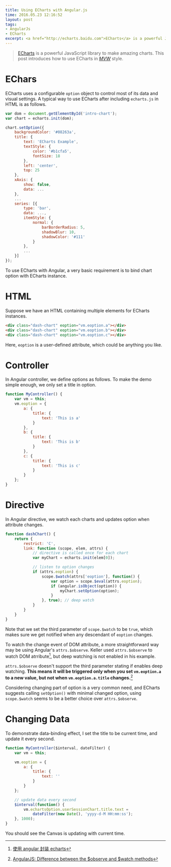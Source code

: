 ```yaml
---
title: Using ECharts with Angular.js
time: 2016.05.23 12:16:52
layout: post
tags:
- AngularJs
- ECharts
excerpt: <a href="http://echarts.baidu.com">ECharts</a> is a powerful JavaScript library to make amazing charts. This post introduces how to use ECharts in <a href="http://stackoverflow.com/questions/13329485/mvw-what-does-it-stand-for"><em>MVW</em></a> style.
---
```


> [ECharts](http://echarts.baidu.com) is a powerful JavaScript library to make amazing charts. This post introduces how to use ECharts in [*MVW*](http://stackoverflow.com/questions/13329485/mvw-what-does-it-stand-for) style.

# EChars

<div id="intro-chart" class="demo"></div>

ECharts uses a configurable `option` object to control most of its data and visual settings. A typical way to use ECharts after including `echarts.js` in HTML is as follows.

~~~js
var dom = document.getElementById('intro-chart');
var chart = echarts.init(dom);

chart.setOption({
    backgroundColor: '#08263a',
    title: {
        text: 'ECharts Example',
        textStyle: {
            color: '#b1cfa5',
            fontSize: 18
        },
        left: 'center',
        top: 25
    },
    xAxis: {
        show: false,
        data: ...
    },
    ...
    series: [{
        type: 'bar',
        data: ...,
        itemStyle: {
            normal: {
                barBorderRadius: 5,
                shadowBlur: 10,
                shadowColor: '#111'
            }
        },
        ...
    }]
});
~~~

To use ECharts with Angular, a very basic requirement is to bind chart option with ECharts instance.

# HTML

Suppose we have an HTML containing multiple elements for ECharts instances.

~~~html
<div class="dash-chart" eoption="vm.eoption.a"></div>
<div class="dash-chart" eoption="vm.eoption.b"></div>
<div class="dash-chart" eoption="vm.eoption.c"></div>
~~~

Here, `eoption` is a user-defined attribute, which could be anything you like.

# Controller

In Angular controller, we define options as follows. To make the demo simple enough, we only set a title in option.

~~~js
function MyController() {
    var vm = this;
    vm.eoption = {
        a: {
            title: {
                text: 'This is a'
            }
        },
        b: {
            title: {
                text: 'This is b'
            }
        },
        c: {
            title: {
                text: 'This is c'
            }
        }
    };
}
~~~

# Directive

In Angular directive, we watch each charts and updates option when attribute changes.

~~~js
function dashChart() {
    return {
        restrict: 'C',
        link: function (scope, elem, attrs) {
            // directive is called once for each chart
            var myChart = echarts.init(elem[0]);

            // listen to option changes
            if (attrs.eoption) {
                scope.$watch(attrs['eoption'], function() {
                    var option = scope.$eval(attrs.eoption);
                    if (angular.isObject(option)) {
                        myChart.setOption(option);
                    }
                }, true); // deep watch
            }
        }
    }
}
~~~

Note that we set the third parameter of `scope.$watch` to be `true`, which makes sure we get notified when any descendant of `eoption` changes.

To watch the change event of DOM attribute, a more straightforward way may be using Angular's `attrs.$observe`. Keller used `attrs.$observe` to watch DOM atrribute[^keller], but deep watching is not enabled in his example.

`attrs.$observe` doesn't support the third parameter stating if enables deep watching. **This means it will be triggered only when you set `vm.eoption.a` to a new value, but not when `vm.eoption.a.title` changes.**[^watch-vs-observe]

Considering changing part of option is a very common need, and ECharts suggests calling `setOption()` with minimal changed option, using `scope.$watch` seems to be a better choice over `attrs.$observe`.

# Changing Data

To demonstrate data-binding effect, I set the title to be current time, and update it every second.

~~~js
function MyController($interval, dateFilter) {
    var vm = this;

    vm.eoption = {
        a: {
            title: {
                text: ''
            }
        }
    };

    // update data every second
    $interval(function() {
        vm.echartsOption.userSessionChart.title.text =
            dateFilter(new Date(), 'yyyy-d-M HH:mm:ss');
    }, 1000);
}
~~~

You should see the Canvas is updating with current time.



[^keller]: [使用 angular 封装 echarts](http://www.kellerblog.cc/angular-echarts.html)
[^watch-vs-observe]: [AngularJS: Difference between the $observe and $watch methods](http://stackoverflow.com/questions/14876112/angularjs-difference-between-the-observe-and-watch-methods)



<script type="text/javascript">
var loadJs = [['{{ site.url }}/js/echarts-all.js', function() {

    var charts = [];
    var introChart = echarts.init(document.getElementById('intro-chart'));
    charts.push(introChart);

    var xAxisData = [];
    var data = [];
    for (var i = 0; i < 50; i++) {
        xAxisData.push(i);
        data.push((Math.sin(i / 5) * (i / 5 -10) + i / 6) * 5)
    }

    introChart.setOption({
        backgroundColor: '#08263a',
        title: {
            text: 'ECharts Example',
            textStyle: {
                color: '#b1cfa5',
                fontSize: 18
            },
            left: 'center',
            top: 25
        },
        xAxis: {
            show: false,
            data: xAxisData
        },
        visualMap: {
            show: false,
            min: 0,
            max: 50,
            dimension: 0,
            inRange: {
                color: ['#4a657a', '#308e92', '#b1cfa5', '#f5d69f', '#f5898b', '#ef5055']
            }
        },
        yAxis: {
            axisLine: {
                show: false
            },
            axisLabel: {
                textStyle: {
                    color: '#4a657a'
                }  
            },
            splitLine: {
                show: true,
                lineStyle: {
                    color: '#08263f'
                }
            },
            axisTick: {
                show: false
            }
        },
        series: [{
            type: 'bar',
            data: data,
            itemStyle: {
                normal: {
                    barBorderRadius: 5,
                    shadowBlur: 10,
                    shadowColor: '#111'
                }
            },
            animationEasing: 'elasticOut',
            animationEasingUpdate: 'elasticOut',
            animationDelay: function (idx) {
                return idx * 20;
            },
            animationDelayUpdate: function (idx) {
                return idx * 20;
            }
        }]
    });



    $(window).resize(function() {
        for (var cid = 0, clen = charts.length; cid < clen; ++cid) {
            charts[cid].resize();
        }
    });
}]];

</script>
